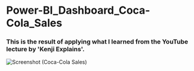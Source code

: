 # Power-BI_Dashboard_Coca-Cola_Sales
### This is the result of applying what I learned from the YouTube lecture by 'Kenji Explains'.
![Screenshot (Coca-Cola Sales)](https://github.com/user-attachments/assets/624d4c31-99b5-4163-81d5-afd61f8a3a0f)
